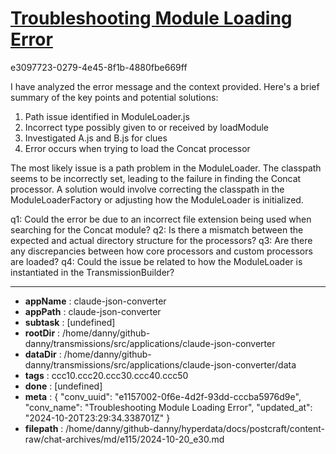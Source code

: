 # [Troubleshooting Module Loading Error](https://claude.ai/chat/e1157002-0f6e-4d2f-93dd-cccba5976d9e)

e3097723-0279-4e45-8f1b-4880fbe669ff

 I have analyzed the error message and the context provided. Here's a brief summary of the key points and potential solutions:

1. Path issue identified in ModuleLoader.js
2. Incorrect type possibly given to or received by loadModule
3. Investigated A.js and B.js for clues
4. Error occurs when trying to load the Concat processor

The most likely issue is a path problem in the ModuleLoader. The classpath seems to be incorrectly set, leading to the failure in finding the Concat processor. A solution would involve correcting the classpath in the ModuleLoaderFactory or adjusting how the ModuleLoader is initialized.

q1: Could the error be due to an incorrect file extension being used when searching for the Concat module?
q2: Is there a mismatch between the expected and actual directory structure for the processors?
q3: Are there any discrepancies between how core processors and custom processors are loaded?
q4: Could the issue be related to how the ModuleLoader is instantiated in the TransmissionBuilder?

---

* **appName** : claude-json-converter
* **appPath** : claude-json-converter
* **subtask** : [undefined]
* **rootDir** : /home/danny/github-danny/transmissions/src/applications/claude-json-converter
* **dataDir** : /home/danny/github-danny/transmissions/src/applications/claude-json-converter/data
* **tags** : ccc10.ccc20.ccc30.ccc40.ccc50
* **done** : [undefined]
* **meta** : {
  "conv_uuid": "e1157002-0f6e-4d2f-93dd-cccba5976d9e",
  "conv_name": "Troubleshooting Module Loading Error",
  "updated_at": "2024-10-20T23:29:34.338701Z"
}
* **filepath** : /home/danny/github-danny/hyperdata/docs/postcraft/content-raw/chat-archives/md/e115/2024-10-20_e30.md